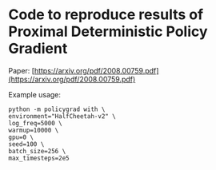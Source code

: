 # Code to reproduce results of Proximal Deterministic Policy Gradient
Paper: [https://arxiv.org/pdf/2008.00759.pdf](https://arxiv.org/pdf/2008.00759.pdf) 

Example usage:

```
python -m policygrad with \
environment="HalfCheetah-v2" \
log_freq=5000 \ 
warmup=10000 \
gpu=0 \
seed=100 \
batch_size=256 \
max_timesteps=2e5
```

